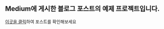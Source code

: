## Medium에 게시한 블로그 포스트의 예제 프로젝트입니다.

<a href=https://trialxxerror.medium.com/github-actions-%EB%A5%BC-%EC%9D%B4%EC%9A%A9%ED%95%9C-flutter-%ED%85%8C%EC%8A%A4%ED%8A%B8-%EB%B9%8C%EB%93%9C-%EB%B0%B0%ED%8F%AC-%EC%9E%90%EB%8F%99%ED%99%94-8a3f4ecf8ff7>이곳을 클릭</a>하여 포스트를 확인해보세요
